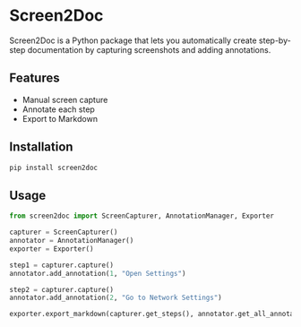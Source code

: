 # Screen2Doc

Screen2Doc is a Python package that lets you automatically create step-by-step documentation by capturing screenshots and adding annotations.

## Features
- Manual screen capture
- Annotate each step
- Export to Markdown

## Installation
```bash
pip install screen2doc
```

## Usage
```python
from screen2doc import ScreenCapturer, AnnotationManager, Exporter

capturer = ScreenCapturer()
annotator = AnnotationManager()
exporter = Exporter()

step1 = capturer.capture()
annotator.add_annotation(1, "Open Settings")

step2 = capturer.capture()
annotator.add_annotation(2, "Go to Network Settings")

exporter.export_markdown(capturer.get_steps(), annotator.get_all_annotations())
```
